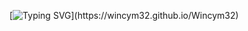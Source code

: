 [![Typing SVG](https://readme-typing-svg.demolab.com?font=Segoe+UI&size=22&duration=3000&pause=5000&color=F7F7F7&width=435&lines=Welcome+to+Wincym32+Profile.;You+can+also+take+a+look+at+my+profile!)](https://wincym32.github.io/Wincym32)
